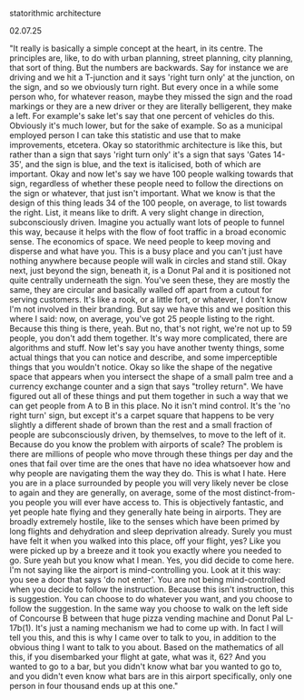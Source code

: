 statorithmic architecture

02.07.25

"It really is basically a simple concept at the heart, in its centre. The principles are, like, to do with urban planning, street planning, city planning, that sort of thing. But the numbers are backwards. Say for instance we are driving and we hit a T-junction and it says 'right turn only' at the junction, on the sign, and so we obviously turn right. But every once in a while some person who, for whatever reason, maybe they missed the sign and the road markings or they are a new driver or they are literally belligerent, they make a left. For example's sake let's say that one percent of vehicles do this. Obviously it's much lower, but for the sake of example. So as a municipal employed person I can take this statistic and use that to make improvements, etcetera. Okay so statorithmic architecture is like this, but rather than a sign that says 'right turn only' it's a sign that says 'Gates 14-35', and the sign is blue, and the text is italicised, both of which are important. Okay and now let's say we have 100 people walking towards that sign, regardless of whether these people need to follow the directions on the sign or whatever, that just isn't important. What we know is that the design of this thing leads 34 of the 100 people, on average, to list towards the right. List, it means like to drift. A very slight change in direction, subconsciously driven. Imagine you actually want lots of people to funnel this way, because it helps with the flow of foot traffic in a broad economic sense. The economics of space. We need people to keep moving and disperse and what have you. This is a busy place and you can't just have nothing anywhere because people will walk in circles and stand still. Okay next, just beyond the sign, beneath it, is a Donut Pal and it is positioned not quite centrally underneath the sign. You've seen these, they are mostly the same, they are circular and basically walled off apart from a cutout for serving customers. It's like a rook, or a little fort, or whatever, I don't know I'm not involved in their branding. But say we have this and we position this where I said: now, on average, you've got 25 people listing to the right. Because this thing is there, yeah. But no, that's not right, we're not up to 59 people, you don't add them together. It's way more complicated, there are algorithms and stuff. Now let's say you have another twenty things, some actual things that you can notice and describe, and some imperceptible things that you wouldn't notice. Okay so like the shape of the negative space that appears when you intersect the shape of a small palm tree and a currency exchange counter and a sign that says "trolley return". We have figured out all of these things and put them together in such a way that we can get people from A to B in this place. No it isn't mind control. It's the 'no right turn' sign, but except it's a carpet square that happens to be very slightly a different shade of brown than the rest and a small fraction of people are subconsciously driven, by themselves, to move to the left of it. Because do you know the problem with airports of scale? The problem is there are millions of people who move through these things per day and the ones that fail over time are the ones that have no idea whatsoever how and why people are navigating them the way they do. This is what I hate. Here you are in a place surrounded by people you will very likely never be close to again and they are generally, on average, some of the most distinct-from-you people you will ever have access to. This is objectively fantastic, and yet people hate flying and they generally hate being in airports. They are broadly extremely hostile, like to the senses which have been primed by long flights and dehydration and sleep deprivation already. Surely you must have felt it when you walked into this place, off your flight, yes? Like you were picked up by a breeze and it took you exactly where you needed to go. Sure yeah but you know what I mean. Yes, you did decide to come here. I'm not saying like the airport is mind-controlling you. Look at it this way: you see a door that says 'do not enter'. You are not being mind-controlled when you decide to follow the instruction. Because this isn't instruction, this is suggestion. You can choose to do whatever you want, and you choose to follow the suggestion. In the same way you choose to walk on the left side of Concourse B between that huge pizza vending machine and Donut Pal L-17b(1). It's just a naming mechanism we had to come up with. In fact I will tell you this, and this is why I came over to talk to you, in addition to the obvious thing I want to talk to you about. Based on the mathematics of all this, if you disembarked your flight at gate, what was it, 62? And you wanted to go to a bar, but you didn't know what bar you wanted to go to, and you didn't even know what bars are in this airport specifically, only one person in four thousand ends up at this one."
